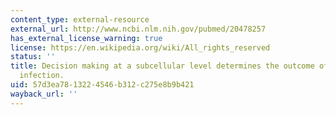 ```yaml
---
content_type: external-resource
external_url: http://www.ncbi.nlm.nih.gov/pubmed/20478257
has_external_license_warning: true
license: https://en.wikipedia.org/wiki/All_rights_reserved
status: ''
title: Decision making at a subcellular level determines the outcome of bacteriophage
  infection.
uid: 57d3ea78-1322-4546-b312-c275e8b9b421
wayback_url: ''
---
```

